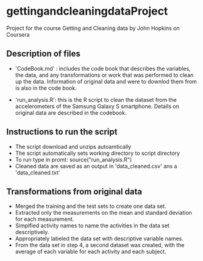 # gettingandcleaningdataProject
Project for the course Getting and Cleaning data by John Hopkins on Coursera

## Description of files

- 'CodeBook.md' : includes the code book that describes the variables, the data, and any transformations or work that was performed to clean up the data. Information of original data and were to downlod them from is also in the code book.

- 'run_analysis.R': this is the R script to clean the dataset from the accelerometers of the Samsung Galaxy S smartphone. Details on original data are described in the codebook. 

## Instructions to run the script
- The script download and unzips autoamtically 
- The script automatically sets working directory to script directory
- To run type in promt: source("run_analysis.R") 
- Cleaned data are saved as an output in 'data_cleaned.csv' ans a 'data_cleaned.txt'

## Transformations from original data
- Merged the training and the test sets to create one data set.
- Extracted only the measurements on the mean and standard deviation for each measurement.
- Simplfied activity names to name the activities in the data set descriptively.
- Appropriately labeled the data set with descriptive variable names.
- From the data set in step 4, a second dataset was created, with the average of each variable for each activity and each subject.

